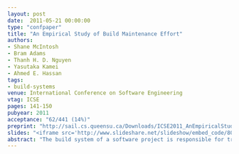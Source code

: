 ```yaml
---
layout: post
date:  2011-05-21 00:00:00
type: "confpaper"
title: "An Empirical Study of Build Maintenance Effort"
authors:
- Shane McIntosh
- Bram Adams
- Thanh H. D. Nguyen
- Yasutaka Kamei
- Ahmed E. Hassan
tags:
- build-systems
venue: International Conference on Software Engineering
vtag: ICSE
pages: 141-150
pubyear: 2011
acceptance: "62/441 (14%)"
preprint: "http://sail.cs.queensu.ca/Downloads/ICSE2011_AnEmpiricalStudyOfBuildMaintenanceEffort.pdf"
slides: "<iframe src='http://www.slideshare.net/slideshow/embed_code/8089833' width='427' height='356' frameborder='0' marginwidth='0' marginheight='0' scrolling='no' style='border:1px solid #CCC; border-width:1px 1px 0; margin-bottom:5px; max-width: 100%;' allowfullscreen> </iframe>"
abstract: "The build system of a software project is responsible for transforming source code and other development artifacts into executable programs and deliverables. Similar to source code, build system specifications require maintenance to cope with newly implemented features, changes to imported Application Program Interfaces (APIs), and source code restructuring. In this paper, we mine the version histories of one proprietary and nine open source projects of different sizes and domain to analyze the overhead that build maintenance imposes on developers. We split our analysis into two dimensions: (1) Build Coupling, i.e., how frequently source code changes require build changes, and (2) Build Ownership, i.e., the proportion of developers responsible for build maintenance. Our results indicate that, despite the difference in scale, the build system churn rate is comparable to that of the source code, and build changes induce more relative churn on the build system than source code changes induce on the source code. Furthermore, build maintenance yields up to a 27% overhead on source code development and a 44% overhead on test development. Up to 79% of source code developers and 89% of test code developers are significantly impacted by build maintenance, yet investment in build experts can reduce the proportion of impacted developers to 22% of source code developers and 24% of test code developers."
---
```

